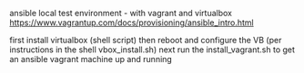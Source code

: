 ansible local test environment - with vagrant and virtualbox
https://www.vagrantup.com/docs/provisioning/ansible_intro.html

first install virtualbox (shell script) 
then reboot and configure the VB (per instructions in the shell vbox_install.sh)
next run the install_vagrant.sh to get an ansible vagrant machine up and running
